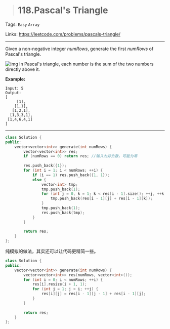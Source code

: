 > # 118.Pascal's Triangle

Tags: `Easy` `Array`

Links: <https://leetcode.com/problems/pascals-triangle/>

----

Given a non-negative integer *numRows*, generate the first *numRows* of Pascal's triangle.

![img](https://upload.wikimedia.org/wikipedia/commons/0/0d/PascalTriangleAnimated2.gif)
In Pascal's triangle, each number is the sum of the two numbers directly above it.

**Example:**

```
Input: 5
Output:
[
     [1],
    [1,1],
   [1,2,1],
  [1,3,3,1],
 [1,4,6,4,1]
]
```

----

```c++
class Solution {
public:
    vector<vector<int>> generate(int numRows) {
        vector<vector<int>> res;
        if (numRows == 0) return res; //输入为非负数，可能为零
        
        res.push_back({1});
        for (int i = 1; i < numRows; ++i) {
            if (i == 1) res.push_back({1, 1});
            else {
                vector<int> tmp;
                tmp.push_back(1);
                for (int j = 0, k = 1; k < res[i - 1].size(); ++j, ++k) {
                    tmp.push_back(res[i - 1][j] + res[i - 1][k]);
                }
                tmp.push_back(1);
                res.push_back(tmp);
            }
        }
        
        return res;
    }
};
```

纯模拟的做法，其实还可以让代码更精简一些。

```c++
class Solution {
public:
    vector<vector<int>> generate(int numRows) {
        vector<vector<int>> res(numRows, vector<int>());
        for (int i = 0; i < numRows; ++i) {
            res[i].resize(i + 1, 1);
            for (int j = 1; j < i; ++j) {
                res[i][j] = res[i - 1][j - 1] + res[i - 1][j];
            }
        }
        
        return res;
    }
};
```

